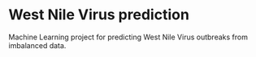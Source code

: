 # West Nile Virus prediction

Machine Learning project for predicting West Nile Virus outbreaks from imbalanced data.




